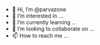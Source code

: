 - 👋 Hi, I’m @parvazone
- 👀 I’m interested in ...
- 🌱 I’m currently learning ...
- 💞️ I’m looking to collaborate on ...
- 📫 How to reach me ...

<!---
parvazone/parvazone is a ✨ special ✨ repository because its `README.md` (this file) appears on your GitHub profile.
You can click the Preview link to take a look at your changes.
--->
